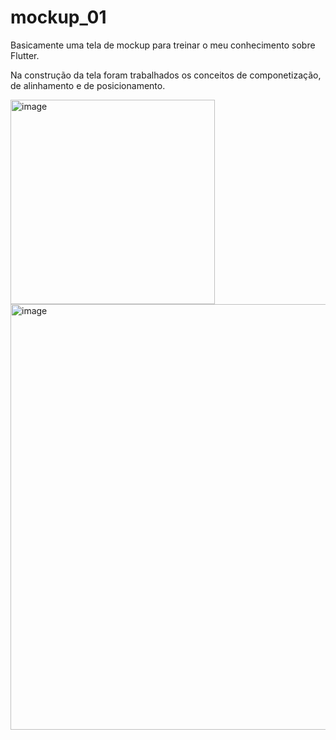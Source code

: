 # mockup_01

Basicamente uma tela de mockup para treinar o meu conhecimento sobre Flutter.

Na construção da tela foram trabalhados os conceitos de componetização, de alinhamento e de posicionamento.

<img width="327" alt="image" src="https://user-images.githubusercontent.com/76439397/177832381-3964a94d-655c-4348-b73a-54c31bba3be8.png">

<img width="681" alt="image" src="https://user-images.githubusercontent.com/76439397/177884862-611da427-73f6-4193-a829-10c16b941ab7.png">
